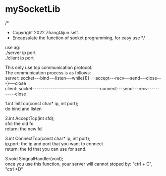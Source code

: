 # mySocketLib
/*
 * Copyright 2022 ZhangQijun self.
 * Encapsulate the function of socket programming, for easy use
 */

use ag:  
./server ip port  
./client ip port  

This only use tcp communication protocol.  
The communication process is as follows:  
server: socket---bind---listen---while(1){---accept---recv---send---close---}---close  
client: socket----------------------------------connect---send---recv-----------close  

1.int InitTcp(const char* ip, int port);  
do bind and listen

2.int AcceptTcp(int sfd);  
sfd: the old fd  
return: the new fd

3.int ConnectTcp(const char* ip, int port);  
ip,port: the ip and port that you want to connect  
return: the fd that you can use for send.  

3.void SingnalHandler(void);  
once you use this function, your server will cannot stoped by: "ctrl + C", "ctrl +D"  
